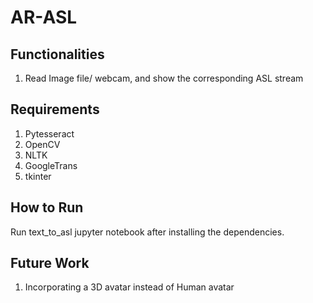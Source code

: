 # AR-ASL

## Functionalities
1. Read Image file/ webcam, and show the corresponding ASL stream

## Requirements
1. Pytesseract
2. OpenCV
3. NLTK
4. GoogleTrans
5. tkinter

## How to Run
Run text_to_asl jupyter notebook after installing the dependencies.

## Future Work
1. Incorporating a 3D avatar instead of Human avatar
